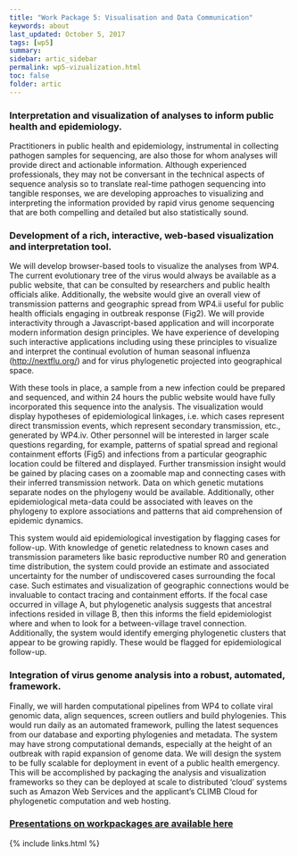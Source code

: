 ```yaml
---
title: "Work Package 5: Visualisation and Data Communication"
keywords: about
last_updated: October 5, 2017
tags: [wp5]
summary:
sidebar: artic_sidebar
permalink: wp5-vizualization.html
toc: false
folder: artic
---
```


### Interpretation and visualization of analyses to inform public health and epidemiology.

Practitioners in public health and epidemiology, instrumental in collecting pathogen samples for sequencing, are also those for whom analyses will provide direct and actionable information. 
Although experienced professionals, they may not be conversant in the technical aspects of sequence analysis so to translate real-time pathogen sequencing into tangible responses, we are developing approaches to visualizing and interpreting the information provided by rapid virus genome sequencing that are both compelling and detailed but also statistically sound.

### Development of a rich, interactive, web-based visualization and interpretation tool.

We will develop browser-based tools to visualize the analyses from WP4. The current evolutionary tree of the virus would always be available as a public website, that can be consulted by researchers and public health officials alike. Additionally, the website would give an overall view of transmission patterns and geographic spread from WP4.ii useful for public health officials engaging in outbreak response (Fig2). We will provide interactivity through a Javascript-based application and will incorporate modern information design principles. We have experience of developing such interactive applications including using these principles to visualize and interpret the continual evolution of human seasonal influenza (http://nextflu.org/) and for virus phylogenetic projected into geographical space.

With these tools in place, a sample from a new infection could be prepared and sequenced, and within 24 hours the public website would have fully incorporated this sequence into the analysis. The visualization would display hypotheses of epidemiological linkages, i.e. which cases represent direct transmission events, which represent secondary transmission, etc., generated by WP4.iv. Other personnel will be interested in larger scale questions regarding, for example, patterns of spatial spread and regional containment efforts (Fig5) and infections from a particular geographic location could be filtered and displayed. Further transmission insight would be gained by placing cases on a zoomable map and connecting cases with their inferred transmission network. Data on which genetic mutations separate nodes on the phylogeny would be available. Additionally, other epidemiological meta-data could be associated with leaves on the phylogeny to explore associations and patterns that aid comprehension of epidemic dynamics.

This system would aid epidemiological investigation by flagging cases for follow-up. With knowledge of genetic relatedness to known cases and transmission parameters like basic reproductive number R0 and generation time distribution, the system could provide an estimate and associated uncertainty for the number of undiscovered cases surrounding the focal case. Such estimates and visualization of geographic connections would be invaluable to contact tracing and containment efforts. If the focal case occurred in village A, but phylogenetic analysis suggests that ancestral infections resided in village B, then this informs the field epidemiologist where and when to look for a between-village travel connection. Additionally, the system would identify emerging phylogenetic clusters that appear to be growing rapidly. These would be flagged for epidemiological follow-up.

### Integration of virus genome analysis into a robust, automated, framework.

Finally, we will harden computational pipelines from WP4 to collate viral genomic data, align sequences, screen outliers and build phylogenies. 
This would run daily as an automated framework, pulling the latest sequences from our database and exporting phylogenies and metadata. 
The system may have strong computational demands, especially at the height of an outbreak with rapid expansion of genome data. 
We will design the system to be fully scalable for deployment in event of a public health emergency. 
This will be accomplished by packaging the analysis and visualization frameworks so they can be deployed at scale to distributed ‘cloud’ systems such as Amazon Web Services and the applicant’s CLIMB Cloud for phylogenetic computation and web hosting.

### [Presentations on workpackages are available here](presentations)

{% include links.html %}
